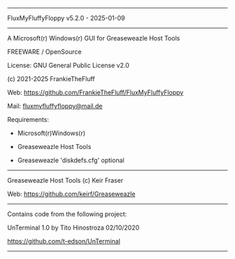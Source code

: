 -----------------------------------------------------------------
FluxMyFluffyFloppy v5.2.0 - 2025-01-09

-----------------------------------------------------------------

A Microsoft(r) Windows(r) GUI for Greaseweazle Host Tools



FREEWARE / OpenSource


License: GNU General Public License v2.0



(c) 2021-2025 FrankieTheFluff


Web: https://github.com/FrankieTheFluff/FluxMyFluffyFloppy


Mail: fluxmyfluffyfloppy@mail.de




Requirements:

- Microsoft(r)Windows(r)

- Greaseweazle Host Tools

- Greaseweazle 'diskdefs.cfg' optional


-----------------------------------------------------------------


Greaseweazle Host Tools (c) Keir Fraser


Web: https://github.com/keirf/Greaseweazle


-----------------------------------------------------------------


Contains code from the following project:


UnTerminal 1.0 by Tito Hinostroza 02/10/2020


https://github.com/t-edson/UnTerminal


-----------------------------------------------------------------
